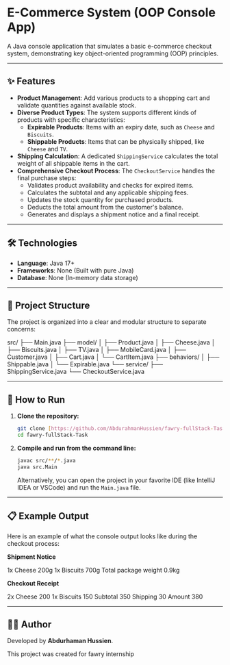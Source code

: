 # E-Commerce System (OOP Console App)

A Java console application that simulates a basic e-commerce checkout system, demonstrating key object-oriented programming (OOP) principles.

---

## ✨ Features

- **Product Management**: Add various products to a shopping cart and validate quantities against available stock.
- **Diverse Product Types**: The system supports different kinds of products with specific characteristics:
  - **Expirable Products**: Items with an expiry date, such as `Cheese` and `Biscuits`.
  - **Shippable Products**: Items that can be physically shipped, like `Cheese` and `TV`.
- **Shipping Calculation**: A dedicated `ShippingService` calculates the total weight of all shippable items in the cart.
- **Comprehensive Checkout Process**: The `CheckoutService` handles the final purchase steps:
  - Validates product availability and checks for expired items.
  - Calculates the subtotal and any applicable shipping fees.
  - Updates the stock quantity for purchased products.
  - Deducts the total amount from the customer's balance.
  - Generates and displays a shipment notice and a final receipt.

---

## 🛠️ Technologies

- **Language**: Java 17+
- **Frameworks**: None (Built with pure Java)
- **Database**: None (In-memory data storage)

---

## 📂 Project Structure

The project is organized into a clear and modular structure to separate concerns:


src/
├── Main.java
├── model/
│   ├── Product.java
│   ├── Cheese.java
│   ├── Biscuits.java
│   ├── TV.java
│   ├── MobileCard.java
│   ├── Customer.java
│   ├── Cart.java
│   └── CartItem.java
├── behaviors/
│   ├── Shippable.java
│   └── Expirable.java
└── service/
├── ShippingService.java
└── CheckoutService.java


---

## 🚀 How to Run

1.  **Clone the repository:**
    ```bash
    git clone [https://github.com/AbdurahmanHussien/fawry-fullStack-Task.git](https://github.com/AbdurahmanHussien/fawry-fullStack-Task.git)
    cd fawry-fullStack-Task
    ```

2.  **Compile and run from the command line:**
    ```bash
    javac src/**/*.java
    java src.Main
    ```

    Alternatively, you can open the project in your favorite IDE (like IntelliJ IDEA or VSCode) and run the `Main.java` file.

---

## 📋 Example Output

Here is an example of what the console output looks like during the checkout process:

**Shipment Notice**

1x Cheese 200g
1x Biscuits 700g
Total package weight 0.9kg


**Checkout Receipt**

2x Cheese 200
1x Biscuits 150
Subtotal 350
Shipping 30
Amount 380


---

## 👨‍💻 Author

Developed by **Abdurhaman Hussien**.

This project was created for fawry internship
